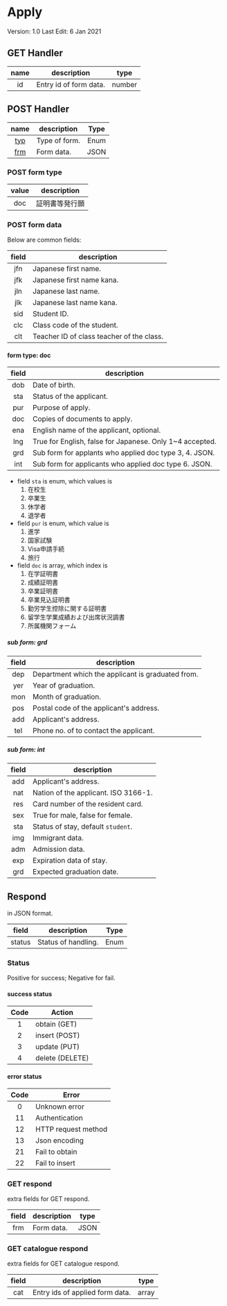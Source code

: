 # Apply

Version: 1.0
Last Edit: 6 Jan 2021

## GET Handler

| name  | description            |  type  |
| :---: | ---------------------- | :----: |
|  id   | Entry id of form data. | number |

## POST Handler

|          name          | description   | Type  |
| :--------------------: | ------------- | :---: |
| [typ](#post-form-type) | Type of form. | Enum  |
| [frm](#post-form-data) | Form data.    | JSON  |

### POST form type

| value | description    |
| :---: | -------------- |
|  doc  | 証明書等発行願 |

### POST form data

Below are common fields:

| field | description                 |
| :---: | --------------------------- |
|  jfn  | Japanese first name.        |
|  jfk  | Japanese first name kana.   |
|  jln  | Japanese last name.         |
|  jlk  | Japanese last name kana.    |
|  sid  | Student ID.                 |
|  clc  | Class code of the student.  |
|  clt  | Teacher ID of class teacher of the class. |

#### form type: doc

| field | description                                              |
| :---: | -------------------------------------------------------- |
|  dob  | Date of birth.                                           |
|  sta  | Status of the applicant.                                 |
|  pur  | Purpose of apply.                                        |
|  doc  | Copies of documents to apply.                            |
|  ena  | English name of the applicant, optional.                 |
|  lng  | True for English, false for Japanese. Only 1~4 accepted. |
|  grd  | Sub form for applants who applied doc type 3, 4. JSON.   |
|  int  | Sub form for applicants who applied doc type 6. JSON.    |

- field `sta` is enum, which values is
    1. 在校生
    2. 卒業生
    3. 休学者
    4. 退学者
- field `pur` is enum, which value is
    1. 進学
    2. 国家試験
    3. Visa申請手続
    4. 旅行
- field `doc` is array, which index is
    1. 在学証明書
    2. 成績証明書
    3. 卒業証明書
    4. 卒業見込証明書
    5. 勤労学生控除に関する証明書
    6. 留学生学業成績および出席状況調書
    7. 所属機関フォーム

##### sub form: grd

| field | description                                       |
| :---: | ------------------------------------------------- |
|  dep  | Department which the applicant is graduated from. |
|  yer  | Year of graduation.                               |
|  mon  | Month of graduation.                              |
|  pos  | Postal code of the applicant's address.           |
|  add  | Applicant's address.                              |
|  tel  | Phone no. of to contact the applicant.            |

##### sub form: int

| field | description                          |
| :---: | ------------------------------------ |
|  add  | Applicant's address.                 |
|  nat  | Nation of the applicant. ISO 3166-1. |
|  res  | Card number of the resident card.    |
|  sex  | True for male, false for female.     |
|  sta  | Status of stay, default `student`.   |
|  img  | Immigrant data.                      |
|  adm  | Admission data.                      |
|  exp  | Expiration data of stay.             |
|  grd  | Expected graduation date.            |

## Respond

in JSON format.

| field  | description         | Type  |
| :----: | ------------------- | :---: |
| status | Status of handling. | Enum  |

### Status

Positive for success; Negative for fail.

#### success status

| Code  | Action          |
| :---: | --------------- |
|   1   | obtain (GET)    |
|   2   | insert (POST)   |
|   3   | update (PUT)    |
|   4   | delete (DELETE) |

#### error status

| Code  | Error               |
| :---: | ------------------- |
|   0   | Unknown error       |
|  11   | Authentication      |
|  12   | HTTP request method |
|  13   | Json encoding       |
|  21   | Fail to obtain      |
|  22   | Fail to insert      |

### GET respond

extra fields for GET respond.

| field | description | type  |
| :---: | ----------- | :---: |
|  frm  | Form data.  | JSON  |

### GET catalogue respond

extra fields for GET catalogue respond.

| field | description                     | type  |
| :---: | ------------------------------- | :---: |
|  cat  | Entry ids of applied form data. | array |
